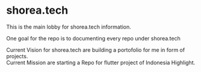 # shorea.tech
This is the main lobby for shorea.tech information.

One goal for the repo is to documenting every repo under shorea.tech

Current Vision for shorea.tech are building a portofolio for me in form of projects. <BR>
Current Mission are starting a Repo for flutter project of Indonesia Highlight.
